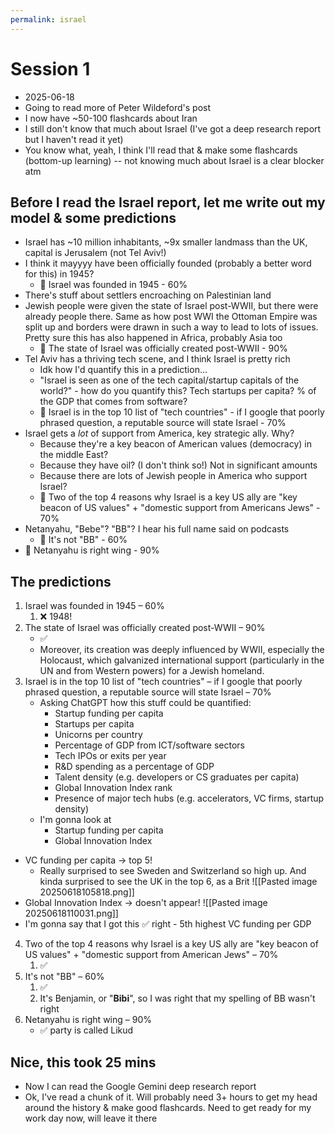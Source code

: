 ```yaml
---
permalink: israel
---
```


# Session 1
- 2025-06-18
- Going to read more of Peter Wildeford's post
- I now have ~50-100 flashcards about Iran
- I still don't know that much about Israel (I've got a deep research report but I haven't read it yet)
- You know what, yeah, I think I'll read that & make some flashcards (bottom-up learning) -- not knowing much about Israel is a clear blocker atm
## Before I read the Israel report, let me write out my model & some predictions
- Israel has ~10 million inhabitants, ~9x smaller landmass than the UK, capital is Jerusalem (not Tel Aviv!)
- I think it mayyyy have been officially founded (probably a better word for this) in 1945?
	- 🤔 Israel was founded in 1945 - 60%
- There's stuff about settlers encroaching on Palestinian land
- Jewish people were given the state of Israel post-WWII, but there were already people there. Same as how post WWI the Ottoman Empire was split up and borders were drawn in such a way to lead to lots of issues. Pretty sure this has also happened in Africa, probably Asia too
	- 🤔 The state of Israel was officially created post-WWII - 90%
- Tel Aviv has a thriving tech scene, and I think Israel is pretty rich
	- Idk how I'd quantify this in a prediction...
	- "Israel is seen as one of the tech capital/startup capitals of the world?" - how do you quantify this? Tech startups per capita? % of the GDP that comes from software?
	- 🤔 Israel is in the top 10 list of "tech countries" - if I google that poorly phrased question, a reputable source will state Israel - 70%
- Israel gets a _lot_ of support from America, key strategic ally. Why?
	- Because they're a key beacon of American values (democracy) in the middle East?
	- Because they have oil? (I don't think so!) Not in significant amounts
	- Because there are lots of Jewish people in America who support Israel?
	- 🤔 Two of the top 4 reasons why Israel is a key US ally are "key beacon of US values" + "domestic support from Americans Jews" - 70%
- Netanyahu, "Bebe"? "BB"? I hear his full name said on podcasts
	- 🤔 It's not "BB" - 60%
- 🤔 Netanyahu is right wing - 90%
## The predictions
1. Israel was founded in 1945 – 60%
	1. ❌ 1948!
2. The state of Israel was officially created post-WWII – 90%
	- ✅
	- Moreover, its creation was deeply influenced by WWII, especially the Holocaust, which galvanized international support (particularly in the UN and from Western powers) for a Jewish homeland.
3. Israel is in the top 10 list of "tech countries" – if I google that poorly phrased question, a reputable source will state Israel – 70%
	- Asking ChatGPT how this stuff could be quantified:
		- Startup funding per capita
		- Startups per capita
		- Unicorns per country
		- Percentage of GDP from ICT/software sectors
		- Tech IPOs or exits per year
		- R&D spending as a percentage of GDP
		- Talent density (e.g. developers or CS graduates per capita)
		- Global Innovation Index rank
		- Presence of major tech hubs (e.g. accelerators, VC firms, startup density)
	- I'm gonna look at 
		- Startup funding per capita
		- Global Innovation Index

- VC funding per capita → top 5!
	- Really surprised to see Sweden and Switzerland so high up. And kinda surprised to see the UK in the top 6, as a Brit
![[Pasted image 20250618105818.png]]
- Global Innovation Index → doesn't appear!
![[Pasted image 20250618110031.png]]
- I'm gonna say that I got this ✅ right - 5th highest VC funding per GDP

4. Two of the top 4 reasons why Israel is a key US ally are "key beacon of US values" + "domestic support from American Jews" – 70%
	1. ✅
5. It's not "BB" – 60%
	1. ✅
	2. It's Benjamin, or "**Bibi**", so I was right that my spelling of BB wasn't right
6. Netanyahu is right wing – 90%
	- ✅ party is called Likud
## Nice, this took 25 mins
- Now I can read the Google Gemini deep research report 
- Ok, I've read a chunk of it. Will probably need 3+ hours to get my head around the history & make good flashcards. Need to get ready for my work day now, will leave it there